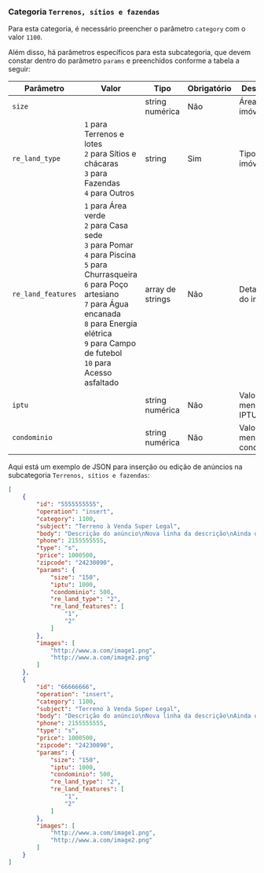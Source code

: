 ### Categoria `Terrenos, sítios e fazendas`

Para esta categoria, é necessário preencher o parâmetro `category` com o valor `1100`.

Além disso, há parâmetros específicos para esta subcategoria, que devem constar dentro do parâmetro `params` e preenchidos conforme a tabela a seguir:


| Parâmetro | Valor | Tipo | Obrigatório | Descrição |
|------------------|--------------------------------------------------------------------------------------------------------------------------------------------------------------------------------------------------------------------------------------------------------------------------------------------------------------------------------------------------------------------------------------------------------------------------------------------------------------------------------------------------------------------------------------------------------------------------------------------------------------------------------------------------------------------------------------------------------------------------------------------------------------------------------------------------------------------------------------------------------------------------------------------------------------------------------------------------------------------------------------------------------------------------------------------------------------------------------|------------------|-------------|----------------------------|
| `size` |  | string numérica | Não | Área do imóvel (m²) |
| `re_land_type` | `1` para Terrenos e lotes<br> `2` para Sítios e chácaras<br> `3` para Fazendas<br> `4` para Outros | string | Sim | Tipo de imóvel |
| `re_land_features` | `1` para Área verde<br> `2` para Casa sede<br> `3` para Pomar<br> `4` para Piscina<br> `5` para Churrasqueira<br> `6` para Poço artesiano<br> `7` para Água encanada<br> `8` para Energia elétrica<br> `9` para Campo de futebol<br> `10` para Acesso asfaltado | array de strings | Não | Detalhes do imóvel |
| `iptu` |  | string numérica | Não | Valor mensal do IPTU |
| `condominio` |  | string numérica | Não | Valor mensal do condomínio |

Aqui está um exemplo de JSON para inserção ou edição de anúncios na subcategoria `Terrenos, sítios e fazendas`:

```json
[
    {
        "id": "5555555555",
        "operation": "insert",
        "category": 1100,
        "subject": "Terreno à Venda Super Legal",
        "body": "Descrição do anúncio\nNova linha da descrição\nAinda outra linha da descrição",
        "phone": 2155555555,
        "type": "s",
        "price": 1000500,
        "zipcode": "24230090",
        "params": {
            "size": "150",
            "iptu": 1000,
            "condominio": 500,
            "re_land_type": "2",
            "re_land_features": [
                "1",
                "2"
            ]
        },
        "images": [
            "http://www.a.com/image1.png",
            "http://www.a.com/image2.png"
        ]
    },
    {
        "id": "66666666",
        "operation": "insert",
        "category": 1100,
        "subject": "Terreno à Venda Super Legal",
        "body": "Descrição do anúncio\nNova linha da descrição\nAinda outra linha da descrição",
        "phone": 2155555555,
        "type": "s",
        "price": 1000500,
        "zipcode": "24230090",
        "params": {
            "size": "150",
            "iptu": 1000,
            "condominio": 500,
            "re_land_type": "2",
            "re_land_features": [
                "1",
                "2"
            ]
        },
        "images": [
            "http://www.a.com/image1.png",
            "http://www.a.com/image2.png"
        ]
    }
]
```